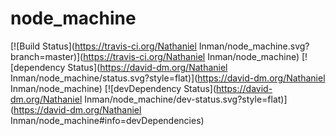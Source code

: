 node_machine
===================

[![Build Status](https://travis-ci.org/Nathaniel Inman/node_machine.svg?branch=master)](https://travis-ci.org/Nathaniel Inman/node_machine) [![dependency Status](https://david-dm.org/Nathaniel Inman/node_machine/status.svg?style=flat)](https://david-dm.org/Nathaniel Inman/node_machine) [![devDependency Status](https://david-dm.org/Nathaniel Inman/node_machine/dev-status.svg?style=flat)](https://david-dm.org/Nathaniel Inman/node_machine#info=devDependencies)
